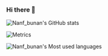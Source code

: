 ### Hi there 👋

![Nanf_bunan's GitHub stats](https://github-readme-stats.vercel.app/api?username=Wshangji&show_icons=true&theme=merko)

![Metrics](https://metrics.lecoq.io/Wshangji?template=classic&isocalendar=1&isocalendar.duration=half-year&config.timezone=Asia%2FShanghai)

![Nanf_bunan's Most used languages](https://github-readme-stats.vercel.app/api/top-langs/?username=Wshangji&layout=compact&hide_border=true&langs_count=10)
